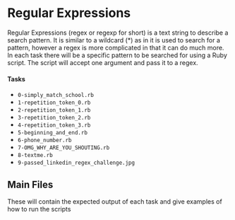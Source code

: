 # Regular Expressions

Regular Expressions (regex or regexp for short) is a text string to describe a search pattern. It is similar to a wildcard (*) as in it is used to search for a pattern, however a regex is more complicated in that it can do much more.  In each task there will be a specific pattern to be searched for using a Ruby script.  The script will accept one argument and pass it to a regex.

#### Tasks
- `0-simply_match_school.rb`
- `1-repetition_token_0.rb`
- `2-repetition_token_1.rb`
- `3-repetition_token_2.rb`
- `4-repetition_token_3.rb`
- `5-beginning_and_end.rb`
- `6-phone_number.rb`
- `7-OMG_WHY_ARE_YOU_SHOUTING.rb`
- `8-textme.rb`
- `9-passed_linkedin_regex_challenge.jpg`

## Main Files

These will contain the expected output of each task and give examples of how to run the scripts
